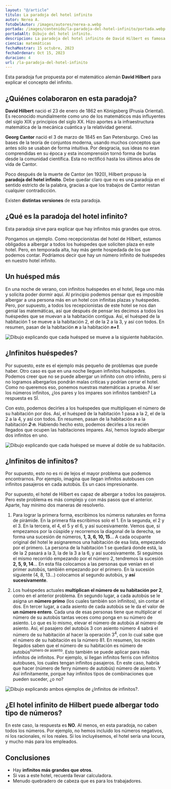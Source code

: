 ```yaml
---
layout: "@/article"
titulo: La paradoja del hotel infinito
autor: Nerea A.
fotoDelAutor: /images/autores/nerea-a.webp
portada: /images/contenido/la-paradoja-del-hotel-infinito/portada.webp
portadaAlt: Dibujo del hotel infinito.
descripcion: La paradoja del hotel infinito de David Hilbert es famosa por tratar de hacernos comprender qué es el infinito. Descúbrela ahora mismo.
ciencia: matemáticas
fechaMostrar: 15 octubre, 2023
fechaOrdenar: Oct 15, 2023
duracion: 4
url: /la-paradoja-del-hotel-infinito
---
```


Esta paradoja fue propuesta por el matemático alemán **David Hilbert** para explicar el concepto del infinito.

## ¿Quiénes colaboraron en esta paradoja?

**David Hilbert** nació el 23 de enero de 1862 en Königsberg (Prusia Oriental). Es reconocido mundialmente como uno de los matemáticos más influyentes del siglo XIX y principios del siglo XX. Hizo aportes a la infraestructura matemática de la mecánica cuántica y la relatividad general.

**Georg Cantor** nació el 3 de marzo de 1845 en San Petersburgo. Creó las bases de la teoría de conjuntos moderna, usando muchos conceptos que antes sólo se usaban de forma intuitiva. Por desgracia, sus ideas no eran comprendidas en su época y esta incomprensión tornó forma de burlas desde la comunidad científica. Esta no rectificó hasta los últimos años de vida de Cantor.

Poco después de la muerte de Cantor (en 1920), Hilbert propuso la **paradoja del hotel infinito**. Debe quedar claro que no es una paradoja en el sentido estricto de la palabra, gracias a que los trabajos de Cantor restan cualquier contradicción.

Existen **distintas versiones** de esta paradoja.

## ¿Qué es la paradoja del hotel infinito?

Esta paradoja sirve para explicar que hay infinitos más grandes que otros.

Pongamos un ejemplo. Como recepcionistas del hotel de Hilbert, estamos obligados a albergar a todos los huéspedes que soliciten plaza en este hotel. Pero, en temporada alta, hay más gente hospedada de los que podemos contar. Podríamos decir que hay un número infinito de huéspedes en nuestro hotel infinito.

## Un huésped más

En una noche de verano, con infinitos huéspedes en el hotel, llega uno más y solicita poder dormir aquí. Al principio podemos pensar que es imposible albergar a una persona más en un hotel con infinitas plazas y huéspedes. Pero, por supuesto, a todos los recepcionistas de este hotel se nos dan genial las matemáticas, así que después de pensar les decimos a todos los huéspedes que se muevan a la habitación contigua. Así, el huésped de la habitación 1 se mueve a la habitación 2, el de la 2 a la 3, y así con todos. En resumen, pasan de la habitación ***n*** a la habitación ***n+1***.

![Dibujo explicando que cada huésped se mueve a la siguiente habitación.](/images/contenido/la-paradoja-del-hotel-infinito/foto1.webp)

## ¿Infinitos huéspedes?

Por supuesto, este es el ejemplo más pequeño de problemas que puede haber. Otro caso es que en una noche lleguen infinitos huéspedes. Podemos creer que no se puede albergar un infinito con otro infinito, pero si no logramos albergarlos pondrán malas críticas y podrían cerrar el hotel. Como no queremos eso, ponemos nuestras matemáticas a prueba. Al ser los números infinitos, ¿los pares y los impares son infinitos también? La respuesta es SÍ.

Con esto, podemos decirles a los huéspedes que multipliquen el número de su habitación por dos. Así, el huésped de la habitación 1 pasa a la 2, el de la 2 a la 4, y así con todos. En resumen, pasan de la habitación ***n*** a la habitación ***2·n***. Habiendo hecho esto, podemos decirles a los recién llegados que ocupen las habitaciones impares. Así, hemos logrado albergar dos infinitos en uno.

![Dibujo explicando que cada huésped se mueve al doble de su habitación.](/images/contenido/la-paradoja-del-hotel-infinito/foto2.webp)

## ¿Infinitos de infinitos?

Por supuesto, esto no es ni de lejos el mayor problema que podemos encontrarnos. Por ejemplo, imagina que llegan infinitos autobuses con infinitos pasajeros en cada autobús. Es un caos impresionante.

Por supuesto, el hotel de Hilbert es capaz de albergar a todos los pasajeros. Pero este problema es más complejo y con más pasos que el anterior. Aparte, hay mínimo dos maneras de resolverlo.

1. Para lograr la primera forma, escribimos los números naturales en forma de pirámide. En la primera fila escribimos solo el 1. En la segunda, el 2 y el 3. En la tercera, el 4, el 5 y el 6, y así sucesivamente. Vemos que, si empezamos por la cúspide y recorremos la diagonal de la derecha, se forma una sucesión de números, **1, 3, 6, 10, 15**… A cada ocupante original del hotel le asignaremos una habitación de esa lista, empezando por el primero. La persona de la habitación 1 se quedará donde está, la de la 2 pasará a la 3, la de la 3 a la 6, y así sucesivamente. Si seguimos el mismo recorrido empezando por el número 2, tendremos la sucesión **2, 5, 9, 14**… En esta fila colocamos a las personas que venían en el primer autobús, también empezando por el primero. En la sucesión siguiente (4, 8, 13…) colocamos al segundo autobús, y **así sucesivamente**.

2. Los huéspedes actuales **multiplican el número de su habitación por 2**, como en el anterior problema. En segundo lugar, a cada autobús se le asigna un **número primo** (los cuales también son infinitos), sin contar el dos. En tercer lugar, a cada asiento de cada autobús se le da el valor de **un número entero**. Cada una de esas personas tiene que multiplicar el número de su autobús tantas veces como ponga en su número de asiento. Lo que es lo mismo, elevar el número de autobús al número de asiento. Así, el pasajero del autobús 3 con asiento número 4 sabrá el número de su habitación al hacer la operación 3<sup>4</sup>, con lo cual sabe que el número de su habitación es la número 81. En resumen, los recién llegados saben que el número de su habitación es número de autobús<sup>número de asiento</sup>. Esto también se puede aplicar para más infinitos de infinitos. Por ejemplo, si llegan infinitos ferris con infinitos autobuses, los cuales tengan infinitos pasajeros. En este caso, habría que hacer (número de ferry número de autobús) número de asiento. Y Así infinitamente, porque hay infinitos tipos de combinaciones que pueden suceder, ¿o no?

![Dibujo explicando ambos ejemplos de ¿Infinitos de infinitos?.](/images/contenido/la-paradoja-del-hotel-infinito/foto3.webp)

## ¿El hotel infinito de Hilbert puede albergar todo tipo de números?

En este caso, la respuesta es **NO**. Al menos, en esta paradoja, no caben todos los números. Por ejemplo, no hemos incluido los números negativos, ni los racionales, ni los reales. Si los incluyésemos, el hotel sería una locura, y mucho más para los empleados.

## Conclusiones

- Hay **infinitos más grandes que otros**.
- Si vas a este hotel, recuerda llevar calculadora.
- Menudo quebradero de cabeza que es para los trabajadores.